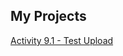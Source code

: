 ## My Projects

<a href ="https://metadation.github.io/PCDE-Activity-9.1/"> Activity 9.1 - Test Upload </a>
